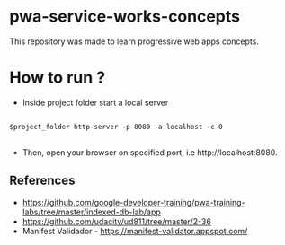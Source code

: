 # pwa-service-works-concepts
This repository was made to learn progressive web apps concepts.

# How to run ?

* Inside project folder start a local server
<pre>
<code>
$project_folder http-server -p 8080 -a localhost -c 0
</code>
</pre>

* Then, open your browser on specified port, i.e http://localhost:8080.


## References

*  https://github.com/google-developer-training/pwa-training-labs/tree/master/indexed-db-lab/app
*  https://github.com/udacity/ud811/tree/master/2-36
*  Manifest Validador -  https://manifest-validator.appspot.com/




